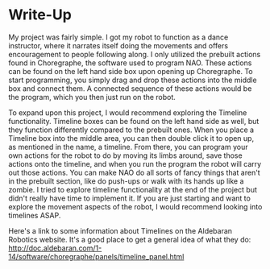 # Write-Up

My project was fairly simple. I got my robot to function as a dance instructor, where it narrates itself doing the movements and offers encouragement to people following along. I only utilized the prebuilt actions found in Choregraphe, the software used to program NAO. These actions can be found on the left hand side box upon opening up Choregraphe. To start programming, you simply drag and drop these actions into the middle box and connect them. A connected sequence of these actions would be the program, which you then just run on the robot.   
  
To expand upon this project, I would recommend exploring the Timeline functionality. Timeline boxes can be found on the left hand side as well, but they function differently compared to the prebuilt ones. When you place a Timeline box into the middle area, you can then double click it to open up, as mentioned in the name, a timeline. From there, you can program your own actions for the robot to do by moving its limbs around, save those actions onto the timeline, and when you run the program the robot will carry out those actions. You can make NAO do all sorts of fancy things that aren't in the prebuilt section, like do push-ups or walk with its hands up like a zombie. I tried to explore timeline functionality at the end of the project but didn't really have time to implement it. If you are just starting and want to explore the movement aspects of the robot, I would recommend looking into timelines ASAP. 

Here's a link to some information about Timelines on the Aldebaran Robotics website. It's a good place to get a general idea of what they do: 
http://doc.aldebaran.com/1-14/software/choregraphe/panels/timeline_panel.html

